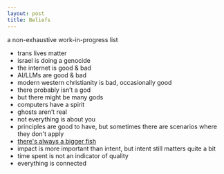 ```yaml
---
layout: post
title: Beliefs
---
```


a non-exhaustive work-in-progress list

- trans lives matter
- israel is doing a genocide
- the internet is good & bad
- AI/LLMs are good & bad
- modern western christianity is bad, occasionally good
- there probably isn’t a god
- but there might be many gods
- computers have a spirit
- ghosts aren’t real
- not everything is about you
- principles are good to have, but sometimes there are scenarios where they don't apply
- [there's always a bigger fish](https://www.youtube.com/watch?v=bjQRTFX1Lp4)
- impact is more important than intent, but intent still matters quite a bit
- time spent is not an indicator of quality
- everything is connected